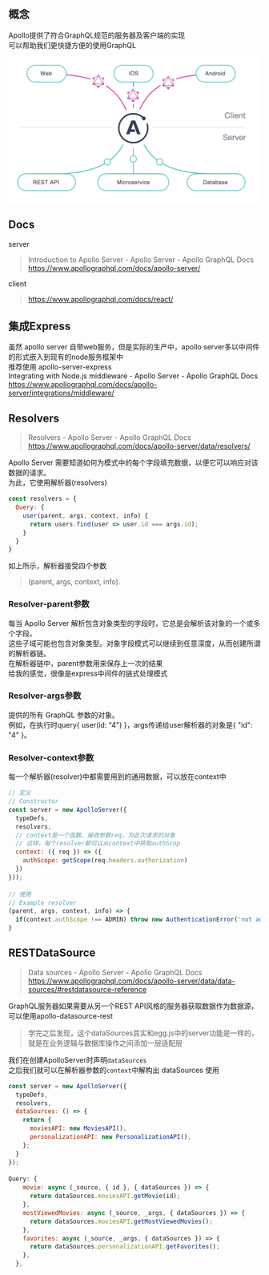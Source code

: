 ## 概念
Apollo提供了符合GraphQL规范的服务器及客户端的实现  
可以帮助我们更快捷方便的使用GraphQL

![](2021-05-30-16-50-43.png)

## Docs
server
> Introduction to Apollo Server - Apollo Server - Apollo GraphQL Docs
> https://www.apollographql.com/docs/apollo-server/

client
> https://www.apollographql.com/docs/react/

## 集成Express
虽然 apollo server 自带web服务，但是实际的生产中，apollo server多以中间件的形式嵌入到现有的node服务框架中  
推荐使用 apollo-server-express  
Integrating with Node.js middleware - Apollo Server - Apollo GraphQL Docs
https://www.apollographql.com/docs/apollo-server/integrations/middleware/

## Resolvers
> Resolvers - Apollo Server - Apollo GraphQL Docs
> https://www.apollographql.com/docs/apollo-server/data/resolvers/

Apollo Server 需要知道如何为模式中的每个字段填充数据，以便它可以响应对该数据的请求。  
为此，它使用解析器(resolvers)  

```js
const resolvers = {
  Query: {
    user(parent, args, context, info) {
      return users.find(user => user.id === args.id);
    }
  }
}
```
如上所示，解析器接受四个参数
> (parent, args, context, info).

### Resolver-parent参数
每当 Apollo Server 解析包含对象类型的字段时，它总是会解析该对象的一个​​或多个字段。  
这些子域可能也包含对象类型。对象字段模式可以继续到任意深度，从而创建所谓的解析器链。  
在解析器链中，parent参数用来保存上一次的结果  
给我的感觉，很像是express中间件的链式处理模式  

### Resolver-args参数
提供的所有 GraphQL 参数的对象。  
例如，在执行时query{ user(id: "4") }，args传递给user解析器的对象是{ "id": "4" }。  

### Resolver-context参数
每一个解析器(resolver)中都需要用到的通用数据，可以放在context中
```js
// 定义
// Constructor
const server = new ApolloServer({
  typeDefs,
  resolvers,
  // context是一个函数，接收参数req，为此次请求的对象
  // 这样，每个resolver都可以从context中获取authScop
  context: ({ req }) => ({
    authScope: getScope(req.headers.authorization)
  })
}));

// 使用
// Example resolver
(parent, args, context, info) => {
  if(context.authScope !== ADMIN) throw new AuthenticationError('not admin');
}
```

## RESTDataSource
> Data sources - Apollo Server - Apollo GraphQL Docs
> https://www.apollographql.com/docs/apollo-server/data/data-sources/#restdatasource-reference

GraphQL服务器如果需要从另一个REST API风格的服务器获取数据作为数据源，可以使用apollo-datasource-rest  

> 学完之后发现，这个dataSources其实和egg.js中的server功能是一样的，就是在业务逻辑与数据库操作之间添加一层适配层

我们在创建ApolloServer时声明`dataSources`  
之后我们就可以在解析器参数的`context`中解构出 dataSources 使用
```js
const server = new ApolloServer({
  typeDefs,
  resolvers,
  dataSources: () => {
    return {
      moviesAPI: new MoviesAPI(),
      personalizationAPI: new PersonalizationAPI(),
    };
  }
});

Query: {
    movie: async (_source, { id }, { dataSources }) => {
      return dataSources.moviesAPI.getMovie(id);
    },
    mostViewedMovies: async (_source, _args, { dataSources }) => {
      return dataSources.moviesAPI.getMostViewedMovies();
    },
    favorites: async (_source, _args, { dataSources }) => {
      return dataSources.personalizationAPI.getFavorites();
    },
  },
```
